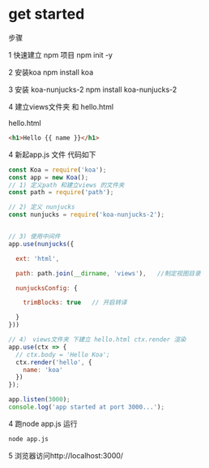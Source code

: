 # get started

步骤 

1 快速建立 npm 项目
npm init -y

2 安装koa
npm install koa

3 安装 koa-nunjucks-2
npm install koa-nunjucks-2

4 建立views文件夹 和 hello.html 

hello.html
``` html
<h1>Hello {{ name }}</h1>
```

4 新起app.js 文件 代码如下

``` js
const Koa = require('koa');
const app = new Koa();
// 1) 定义path 和建立views 的文件夹
const path = require('path');

// 2) 定义 nunjucks
const nunjucks = require('koa-nunjucks-2');


// 3) 使用中间件
app.use(nunjucks({

  ext: 'html',

  path: path.join(__dirname, 'views'),   //制定视图目录

  nunjucksConfig: {

    trimBlocks: true   // 开启转译

  }
}))

// 4） views文件夹 下建立 hello.html ctx.render 渲染
app.use(ctx => {
  // ctx.body = 'Hello Koa';
  ctx.render('hello', {
    name: 'koa'
  })
});

app.listen(3000);
console.log('app started at port 3000...');
```

4 跑node app.js 运行
``` bash
node app.js
```

5 浏览器访问http://localhost:3000/



